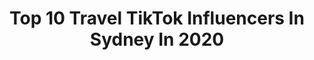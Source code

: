 ---
title: Top 10 Travel TikTok Influencers In Sydney In 2020
description: >-
  Find top travel TikTok influencers in Sydney in 2020. Most popular hashtags: #beach #travel #asia #sunset.
platform: TikTok
profiles:
  - username: "overpackedsuitcase"
    fullname: >-
      Raphaela
    location: "Australia"
    followers: 2068
    engagement: 999
    commentsToLikes: 0.258467
    id: ck9dwvm4mqr8n0j782b3cz8fl
    verified: false
    hashtags: "#tiktoktuesday, #levelup, #covid19, #happyplace"
  - username: "felipevillegasmunera"
    fullname: >-
      Felipe Villegas M.
    location: "Australia"
    followers: 4599
    engagement: 436
    commentsToLikes: 0.081148
    id: ck9njipjnhm2r0j78hyehfzv7
    verified: false
    hashtags: "#bronte, #bulgaria, #indonesia, #travelindia"
  - username: "hangrybynature"
    fullname: >-
      hangrybynature
    location: "Australia"
    followers: 28634
    engagement: 1518
    commentsToLikes: 0.013979
    id: cka0ppso29by50i78i80k52y3
    verified: false
    hashtags: "#animalsoftiktok, #german, #australian, #asianthings"
  - username: "__aulakh_ckay"
    fullname: >-
      Unknown_Jatti
    location: "Australia"
    followers: 35222
    engagement: 941
    commentsToLikes: 0.058854
    id: ck9vftv6n4m8f0j785biw0suh
    verified: false
    hashtags: "#fallasleep, #honk, #genieinabottle, #desi"
  - username: "lukedamant"
    fullname: >-
      Luke Damant
    location: "Australia"
    followers: 259966
    engagement: 799
    commentsToLikes: 0.055145
    id: ck8orm0m4cub50j78e0r042jl
    verified: false
    hashtags: "#tamil, #germanytiktok, #sydneylife, #russia"
  - username: "kayywuerf"
    fullname: >-
      Kaymie Wuerfel
    location: "Australia"
    followers: 25891
    engagement: 1225
    commentsToLikes: 0.029662
    id: cka0haxnz8drw0i78fudcrv75
    verified: true
    hashtags: "#kettle, #accent, #kardashians, #bluetick"
  - username: "jasminmitwali"
    fullname: >-
      Jasmin
    location: "Australia"
    followers: 41920
    engagement: 1127
    commentsToLikes: 0.192909
    id: cka68dd3tocu60i784wus9bti
    verified: false
    hashtags: "#dontdoit, #cantwait, #clothes, #viral"
  - username: "luxlusive"
    fullname: >-
      luxlusive
    location: "Australia"
    followers: 127822
    engagement: 1078
    commentsToLikes: 0.015361
    id: ck83z80g7yiyn0j78qs96fp0w
    verified: false
    hashtags: "#chasewaterfalls, #sunrise, #mtfuji, #thisisjapan"
  - username: "wanderingjenkins"
    fullname: >-
      Wandering Jenkins
    location: "Australia"
    followers: 98295
    engagement: 340
    commentsToLikes: 0.013295
    id: ck8kd34jh40m80j788bn0elvd
    verified: false
    hashtags: "#nature, #foodlover, #covid19, #boat"
  - username: "itchban"
    fullname: >-
      itchban
    location: "Australia"
    followers: 47164
    engagement: 1176
    commentsToLikes: 0.013557
    id: ck9fg870q0obu0j78kqhdrlex
    verified: true
    hashtags: "#shinkansen, #snow, #leavingmybody, #sydney"
---